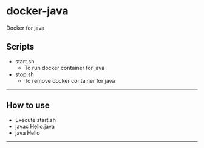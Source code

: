 # docker-java
Docker for java
## Scripts
- start.sh
  - To run docker container for java
- stop.sh
  - To remove docker container for java
- - -
## How to use
- Execute start.sh
- javac Hello.java
- java Hello
- - -
